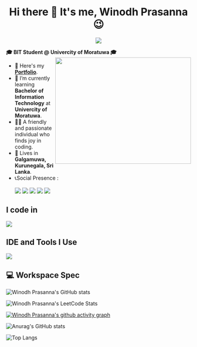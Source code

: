 <h1 align="center">Hi there 👋 It's me, <b>Winodh Prasanna</b> 😉</h1>

<p align="center">
  <a href="https://github.com/DenverCoder1/readme-typing-svg"><img src="https://readme-typing-svg.herokuapp.com?font=Time+New+Roman&color=cyan&size=30&center=true&vCenter=true&width=600&height=100&lines=Web+Designer...;Software+Developer..."></a>
</p>

<b>🎓 **BIT Student @ Univercity of Moratuwa** 🎓</b>
<img align="right" width="370" height="290" src="https://i.pinimg.com/originals/47/f0/34/47f0342cec72b800463bf003eac1257e.gif">
- 🔭 Here's my [**Portfolio**](https://WINODH-PRASANNA.github.io/My-Portfolio/ ).
- 🌱 I’m currently learning **Bachelor of Information Technology** at **Univercity of Moratuwa**.
- 👩‍💻 A friendly and passionate individual who finds joy in coding.
- 🏡 Lives in **Galgamuwa, Kurunegala, Sri Lanka**.
- 📞Social Presence :
<br /><br> [<img src="https://img.shields.io/badge/LinkedIn-0077B5?style=for-the-badge&logo=linkedin&logoColor=white" />](https://www.linkedin.com/in/winodh-prasanna/) [<img src="https://img.shields.io/badge/Facebook-1877F2?style=for-the-badge&logo=facebook&logoColor=white" />]() [<img src="https://img.shields.io/badge/Pinterest-%23E60023.svg?&style=for-the-badge&logo=Pinterest&logoColor=white" />](https://www.pinterest.com/winodhprasannablog/_boards/) [<img src="https://img.shields.io/badge/-Hackerrank-2EC866?style=for-the-badge&logo=HackerRank&logoColor=white" />](https://www.hackerrank.com/profile/winodh_prasanna1) [<img src="https://img.shields.io/badge/-LeetCode-FFA116?style=for-the-badge&logo=LeetCode&logoColor=white" />](https://leetcode.com/u/Winodh-Prasanna/)

## I code in
<p align="left">
  <a href="https://skillicons.dev">
    <img src="https://skillicons.dev/icons?i=html,css,bootstrap,tailwind,js,ts,java,python,php,mysql,nodejs,react,nextjs,materialui,vite,vue,mongodb,spring,dotnet,cs,angular,laravel" />
  </a>
</p>

## IDE and Tools I Use
<p align="left">
  <a href="https://skillicons.dev">
    <img src="https://skillicons.dev/icons?i=vscode,idea,pycharm,git,postman,eclipse,sublime,ps,ai,xd,kali,dart,flutter,visualstudio,androidstudio,firebase,wordpress" />
  </a>
</p>


## 💻 Workspace Spec
![Winodh Prasanna's GitHub stats](https://github-readme-stats.vercel.app/api?username=WINODH-PRASANNA&theme=dark&show_icons=true&&hide=issues,contribs)

![Winodh Prasanna's LeetCode Stats](https://leetcard.jacoblin.cool/Winodh-Prasanna?theme=catppuccinMocha&font=Noto%20Sans%20Cherokee&ext=heatmap)

[![Winodh Prasanna's github activity graph](https://github-readme-activity-graph.vercel.app/graph?username=WINODH-PRASANNA&bg_color=000000&color=ffffff&line=009e3f&point=ffffff&area=true&hide_border=true)](https://github.com/ashutosh00710/github-readme-activity-graph)

![Anurag's GitHub stats](https://github-readme-stats.vercel.app/api?username=WINODH-PRASANNA&theme=tokyonight&show_icons=true)

![Top Langs](https://github-readme-stats.vercel.app/api/top-langs/?username=WINODH-PRASANNA&hide_progress=true)
